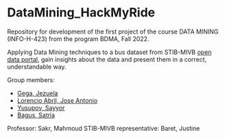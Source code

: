 # DataMining_HackMyRide
Repository for development of the first project of the course DATA MINING (INFO-H-423) from the program BDMA, Fall 2022.

Applying Data Mining techniques to a bus dataset from STIB-MIVB [open data portal](https://stibmivb.opendatasoft.com/pages/home/), gain insights about the data and present them in a correct, understandable way.

Group members:
- [Gega, Jezuela](https://github.com/jezu1)
- [Lorencio Abril, Jose Antonio](https://github.com/Lorenc1o)
- [Yusupov, Sayyor](https://github.com/SYusupov)
- [Bagus, Satria](https://github.com/satriabw)

Professor: Sakr, Mahmoud
STIB-MIVB representative: Baret, Justine
